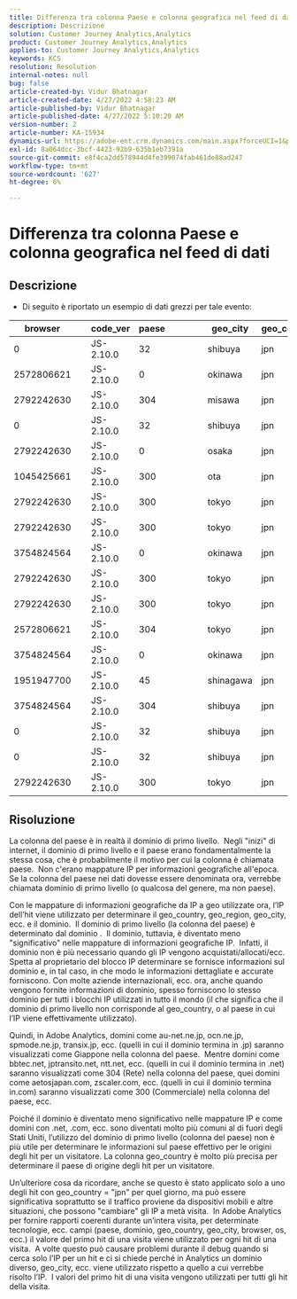 ```yaml
---
title: Differenza tra colonna Paese e colonna geografica nel feed di dati
description: Descrizione
solution: Customer Journey Analytics,Analytics
product: Customer Journey Analytics,Analytics
applies-to: Customer Journey Analytics,Analytics
keywords: KCS
resolution: Resolution
internal-notes: null
bug: false
article-created-by: Vidur Bhatnagar
article-created-date: 4/27/2022 4:58:23 AM
article-published-by: Vidur Bhatnagar
article-published-date: 4/27/2022 5:10:20 AM
version-number: 2
article-number: KA-15934
dynamics-url: https://adobe-ent.crm.dynamics.com/main.aspx?forceUCI=1&pagetype=entityrecord&etn=knowledgearticle&id=d82587a9-e6c5-ec11-a7b6-0022480a10ee
exl-id: 8a064dcc-3bcf-4423-92b9-635b1eb7391a
source-git-commit: e8f4ca2dd578944d4fe399074fab461de88ad247
workflow-type: tm+mt
source-wordcount: '627'
ht-degree: 6%

---
```


# Differenza tra colonna Paese e colonna geografica nel feed di dati

## Descrizione


- Di seguito è riportato un esempio di dati grezzi per tale evento:



| browser |   | code_ver | paese |   |   |   | geo_city | geo_country |   |   |   |   |
| --- | --- | --- | --- | --- | --- | --- | --- | --- | --- | --- | --- | --- |
| 0 |   | JS-2.10.0 | 32 |   |   |   | shibuya | jpn |   |   |   |   |
| 2572806621 |   | JS-2.10.0 | 0 |   |   |   | okinawa | jpn |   |   |   |   |
| 2792242630 |   | JS-2.10.0 | 304 |   |   |   | misawa | jpn |   |   |   |   |
| 0 |   | JS-2.10.0 | 32 |   |   |   | shibuya | jpn |   |   |   |   |
| 2792242630 |   | JS-2.10.0 | 0 |   |   |   | osaka | jpn |   |   |   |   |
| 1045425661 |   | JS-2.10.0 | 300 |   |   |   | ota | jpn |   |   |   |   |
| 2792242630 |   | JS-2.10.0 | 300 |   |   |   | tokyo | jpn |   |   |   |   |
| 2792242630 |   | JS-2.10.0 | 300 |   |   |   | tokyo | jpn |   |   |   |   |
| 3754824564 |   | JS-2.10.0 | 0 |   |   |   | okinawa | jpn |   |   |   |   |
| 2792242630 |   | JS-2.10.0 | 300 |   |   |   | tokyo | jpn |   |   |   |   |
| 2792242630 |   | JS-2.10.0 | 300 |   |   |   | tokyo | jpn |   |   |   |   |
| 2572806621 |   | JS-2.10.0 | 304 |   |   |   | tokyo | jpn |   |   |   |   |
| 3754824564 |   | JS-2.10.0 | 0 |   |   |   | okinawa | jpn |   |   |   |   |
| 1951947700 |   | JS-2.10.0 | 45 |   |   |   | shinagawa | jpn |   |   |   |   |
| 3754824564 |   | JS-2.10.0 | 304 |   |   |   | shibuya | jpn |   |   |   |   |
| 0 |   | JS-2.10.0 | 32 |   |   |   | shibuya | jpn |   |   |   |   |
| 0 |   | JS-2.10.0 | 32 |   |   |   | shibuya | jpn |   |   |   |   |
| 2792242630 |   | JS-2.10.0 | 300 |   |   |   | tokyo | jpn |   |   |   |   |





## Risoluzione


La colonna del paese è in realtà il dominio di primo livello.  Negli &quot;inizi&quot; di internet, il dominio di primo livello e il paese erano fondamentalmente la stessa cosa, che è probabilmente il motivo per cui la colonna è chiamata paese.  Non c&#39;erano mappature IP per informazioni geografiche all&#39;epoca. Se la colonna del paese nei dati dovesse essere denominata ora, verrebbe chiamata dominio di primo livello (o qualcosa del genere, ma non paese).

Con le mappature di informazioni geografiche da IP a geo utilizzate ora, l’IP dell’hit viene utilizzato per determinare il geo_country, geo_region, geo_city, ecc. e il dominio.  Il dominio di primo livello (la colonna del paese) è determinato dal dominio .  Il dominio, tuttavia, è diventato meno &quot;significativo&quot; nelle mappature di informazioni geografiche IP.  Infatti, il dominio non è più necessario quando gli IP vengono acquistati/allocati/ecc.  Spetta al proprietario del blocco IP determinare se fornisce informazioni sul dominio e, in tal caso, in che modo le informazioni dettagliate e accurate forniscono. Con molte aziende internazionali, ecc. ora, anche quando vengono fornite informazioni di dominio, spesso forniscono lo stesso dominio per tutti i blocchi IP utilizzati in tutto il mondo (il che significa che il dominio di primo livello non corrisponde al geo_country, o al paese in cui l’IP viene effettivamente utilizzato).

Quindi, in Adobe Analytics, domini come au-net.ne.jp, ocn.ne.jp, spmode.ne.jp, transix.jp, ecc. (quelli in cui il dominio termina in .jp) saranno visualizzati come Giappone nella colonna del paese.  Mentre domini come bbtec.net, jptransito.net, ntt.net, ecc. (quelli in cui il dominio termina in .net) saranno visualizzati come 304 (Rete) nella colonna del paese, quei domini come aetosjapan.com, zscaler.com, ecc. (quelli in cui il dominio termina in.com) saranno visualizzati come 300 (Commerciale) nella colonna del paese, ecc.

Poiché il dominio è diventato meno significativo nelle mappature IP e come domini con .net, .com, ecc. sono diventati molto più comuni al di fuori degli Stati Uniti, l’utilizzo del dominio di primo livello (colonna del paese) non è più utile per determinare le informazioni sul paese effettivo per le origini degli hit per un visitatore. La colonna geo_country è molto più precisa per determinare il paese di origine degli hit per un visitatore.

Un’ulteriore cosa da ricordare, anche se questo è stato applicato solo a uno degli hit con geo_country = &quot;jpn&quot; per quel giorno, ma può essere significativa soprattutto se il traffico proviene da dispositivi mobili e altre situazioni, che possono &quot;cambiare&quot; gli IP a metà visita.  In Adobe Analytics per fornire rapporti coerenti durante un’intera visita, per determinate tecnologie, ecc. campi (paese, dominio, geo_country, geo_city, browser, os, ecc.) il valore del primo hit di una visita viene utilizzato per ogni hit di una visita.  A volte questo può causare problemi durante il debug quando si cerca solo l’IP per un hit e ci si chiede perché in Analytics un dominio diverso, geo_city, ecc. viene utilizzato rispetto a quello a cui verrebbe risolto l’IP.  I valori del primo hit di una visita vengono utilizzati per tutti gli hit della visita.
